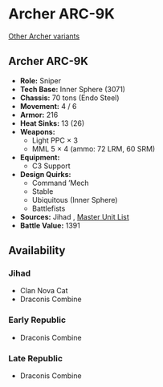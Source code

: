 # Archer ARC-9K 

[Other Archer variants](../archer.md) 

## Archer ARC-9K 

- **Role:** Sniper 
- **Tech Base:** Inner Sphere (3071) 
- **Chassis:** 70 tons (Endo Steel) 
- **Movement:** 4 / 6 
- **Armor:** 216 
- **Heat Sinks:** 13 (26) 
- **Weapons:** 
  - Light PPC × 3 
  - MML 5 × 4 (ammo: 72 LRM, 60 SRM) 
- **Equipment:** 
  - C3 Support 
- **Design Quirks:** 
  - Command ’Mech 
  - Stable 
  - Ubiquitous (Inner Sphere) 
  - Battlefists 
- **Sources:** Jihad , [Master Unit List](http://masterunitlist.info/Unit/Details/87) 
- **Battle Value:** 1391 

## Availability 

### Jihad 

- Clan Nova Cat 
- Draconis Combine 

### Early Republic 

- Draconis Combine 

### Late Republic 

- Draconis Combine 

